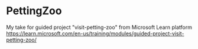 # PettingZoo
My take for guided project "visit-petting-zoo" from Microsoft Learn platform https://learn.microsoft.com/en-us/training/modules/guided-project-visit-petting-zoo/
